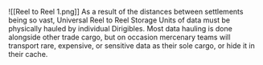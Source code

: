 ![[Reel to Reel 1.png]]
As a result of the distances between settlements being so vast, Universal Reel to Reel Storage Units of data must be physically hauled by individual Dirigibles. Most data hauling is done alongside other trade cargo, but on occasion mercenary teams will transport rare, expensive, or sensitive data as their sole cargo, or hide it in their cache.